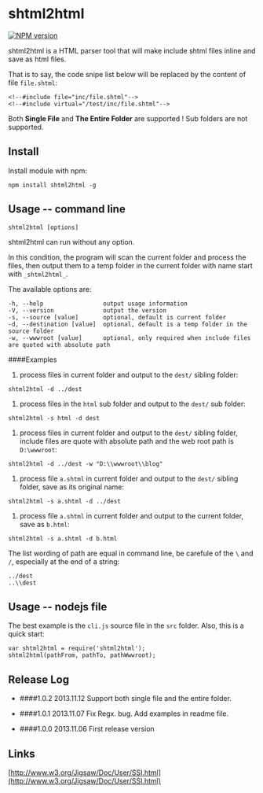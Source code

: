 shtml2html
==========
[![NPM version](https://badge.fury.io/js/shtml2html.png)](http://badge.fury.io/js/shtml2html)


shtml2html is a HTML parser tool that will make include shtml files inline and save as html files. 

That is to say, the code snipe list below will be replaced by the content of file `file.shtml`:
```
<!--#include file="inc/file.shtml"-->
<!--#include virtual="/test/inc/file.shtml"-->
```

Both **Single File** and **The Entire Folder** are supported ! Sub folders are not supported.



Install
----------
Install module with npm:
```
npm install shtml2html -g
```



Usage -- command line
----------
```
shtml2html [options]
```
shtml2html can run without any option.

In this condition, the program will scan the current folder and process the files, then output them to a temp folder in the current folder with name start with `_shtml2html_`.

The available options are:
```
-h, --help                 output usage information
-V, --version              output the version
-s, --source [value]       optional, default is current folder
-d, --destination [value]  optional, default is a temp folder in the source folder
-w, --wwwroot [value]      optional, only required when include files are quoted with absolute path
```


####Examples
1. process files in current folder and output to the `dest/` sibling folder:
```
shtml2html -d ../dest
```

1. process files in the `html` sub folder and output to the `dest/` sub folder:
```
shtml2html -s html -d dest
```

1. process files in current folder and output to the `dest/` sibling folder, include files are quote with absolute path and the web root path is `D:\wwwroot`:
```
shtml2html -d ../dest -w "D:\\wwwroot\\blog"
```

1. process file `a.shtml` in current folder and output to the `dest/` sibling folder, save as its original name:
```
shtml2html -s a.shtml -d ../dest
```

1. process file `a.shtml` in current folder and output to the current folder, save as `b.html`:
```
shtml2html -s a.shtml -d b.html
```

The list wording of path are equal in command line, be carefule of the `\` and `/`, especially at the end of a string:
```
../dest
..\\dest
```



Usage -- nodejs file
----------
The best example is the `cli.js` source file in the `src` folder. Also, this is a quick start:
```
var shtml2html = require('shtml2html');
shtml2html(pathFrom, pathTo, pathWwwroot);
```



Release Log
----------
- ####1.0.2
2013.11.12
Support both single file and the entire folder.

- ####1.0.1
2013.11.07
Fix Regx. bug.
Add examples in readme file.

- ####1.0.0
2013.11.06
First release version




Links
----------
[http://www.w3.org/Jigsaw/Doc/User/SSI.html](http://www.w3.org/Jigsaw/Doc/User/SSI.html)


